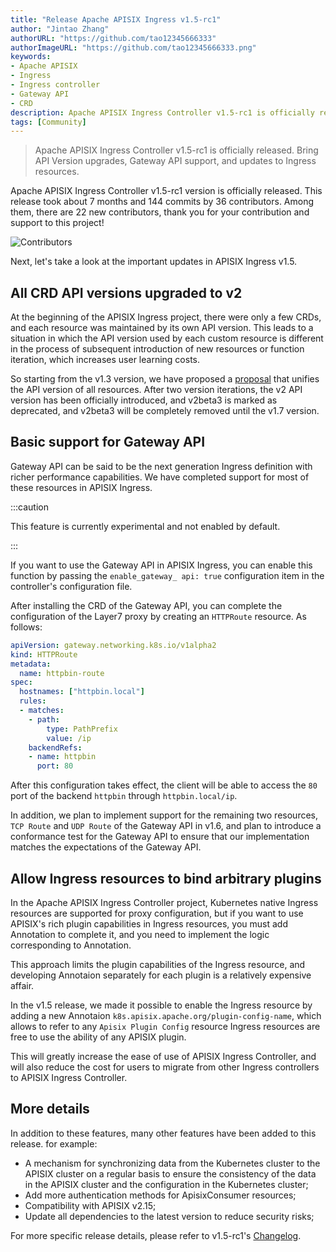 ```yaml
---
title: "Release Apache APISIX Ingress v1.5-rc1"
author: "Jintao Zhang"
authorURL: "https://github.com/tao12345666333"
authorImageURL: "https://github.com/tao12345666333.png"
keywords: 
- Apache APISIX
- Ingress
- Ingress controller
- Gateway API
- CRD
description: Apache APISIX Ingress Controller v1.5-rc1 is officially released. Bring API Version upgrades, Gateway API support, and updates to Ingress resources.
tags: [Community]
---
```


> Apache APISIX Ingress Controller v1.5-rc1 is officially released. Bring API Version upgrades, Gateway API support, and updates to Ingress resources.

<!--truncate-->

Apache APISIX Ingress Controller v1.5-rc1 version is officially released. This release took about 7 months and 144 commits by 36 contributors. Among them, there are 22 new contributors, thank you for your contribution and support to this project!

![Contributors](https://static.apiseven.com/2022/blog/0805/ingress-1.png)

Next, let's take a look at the important updates in APISIX Ingress v1.5.

## All CRD API versions upgraded to v2

At the beginning of the APISIX Ingress project, there were only a few CRDs, and each resource was maintained by its own API version. This leads to a situation in which the API version used by each custom resource is different in the process of subsequent introduction of new resources or function iteration, which increases user learning costs.

So starting from the v1.3 version, we have proposed a [proposal](https://github.com/apache/apisix-ingress-controller/issues/707) that unifies the API version of all resources. After two version iterations, the v2 API version has been officially introduced, and v2beta3 is marked as deprecated, and v2beta3 will be completely removed until the v1.7 version.

## Basic support for Gateway API

Gateway API can be said to be the next generation Ingress definition with richer performance capabilities. We have completed support for most of these resources in APISIX Ingress.

:::caution

This feature is currently experimental and not enabled by default.

:::

If you want to use the Gateway API in APISIX Ingress, you can enable this function by passing the `enable_gateway_ api: true` configuration item in the controller's configuration file.

After installing the CRD of the Gateway API, you can complete the configuration of the Layer7 proxy by creating an `HTTPRoute` resource. As follows:

```yaml
apiVersion: gateway.networking.k8s.io/v1alpha2
kind: HTTPRoute
metadata:
  name: httpbin-route
spec:
  hostnames: ["httpbin.local"]
  rules:
  - matches:
    - path:
        type: PathPrefix
        value: /ip
    backendRefs:
    - name: httpbin
      port: 80
```

After this configuration takes effect, the client will be able to access the `80` port of the backend `httpbin` through `httpbin.local/ip`.

In addition, we plan to implement support for the remaining two resources, `TCP Route` and `UDP Route` of the Gateway API in v1.6, and plan to introduce a conformance test for the Gateway API to ensure that our implementation matches the expectations of the Gateway API.

## Allow Ingress resources to bind arbitrary plugins

In the Apache APISIX Ingress Controller project, Kubernetes native Ingress resources are supported for proxy configuration, but if you want to use APISIX's rich plugin capabilities in Ingress resources, you must add Annotation to complete it, and you need to implement the logic corresponding to Annotation.

This approach limits the plugin capabilities of the Ingress resource, and developing Annotaion separately for each plugin is a relatively expensive affair.

In the v1.5 release, we made it possible to enable the Ingress resource by adding a new Annotaion `k8s.apisix.apache.org/plugin-config-name`, which allows to refer to any `Apisix Plugin Config` resource Ingress resources are free to use the ability of any APISIX plugin.

This will greatly increase the ease of use of APISIX Ingress Controller, and will also reduce the cost for users to migrate from other Ingress controllers to APISIX Ingress Controller.

## More details

In addition to these features, many other features have been added to this release. for example:

- A mechanism for synchronizing data from the Kubernetes cluster to the APISIX cluster on a regular basis to ensure the consistency of the data in the APISIX cluster and the configuration in the Kubernetes cluster;
- Add more authentication methods for ApisixConsumer resources;
- Compatibility with APISIX v2.15;
- Update all dependencies to the latest version to reduce security risks;

For more specific release details, please refer to v1.5-rc1's [Changelog](https://github.com/apache/apisix-ingress-controller/blob/v1.5.0/CHANGELOG.md#150-rc1).
